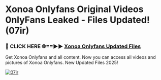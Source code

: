 # Xonoa Onlyfans Original Videos 0nlyFans Leaked - Files Updated! (07ir)

<h3>🔴 CLICK HERE 🌐==►► <a href="https://tinyurl.com/ehrbuxhb" rel="nofollow">Xonoa Onlyfans Updated Files</a></h3>

Get Xonoa Onlyfans and all content. Now you can access all videos and pictures of Xonoa Onlyfans. New Updated Files 2025!

[![07ir](https://i.imgur.com/lVYEuWS.gif)](https://tinyurl.com/ehrbuxhb)
